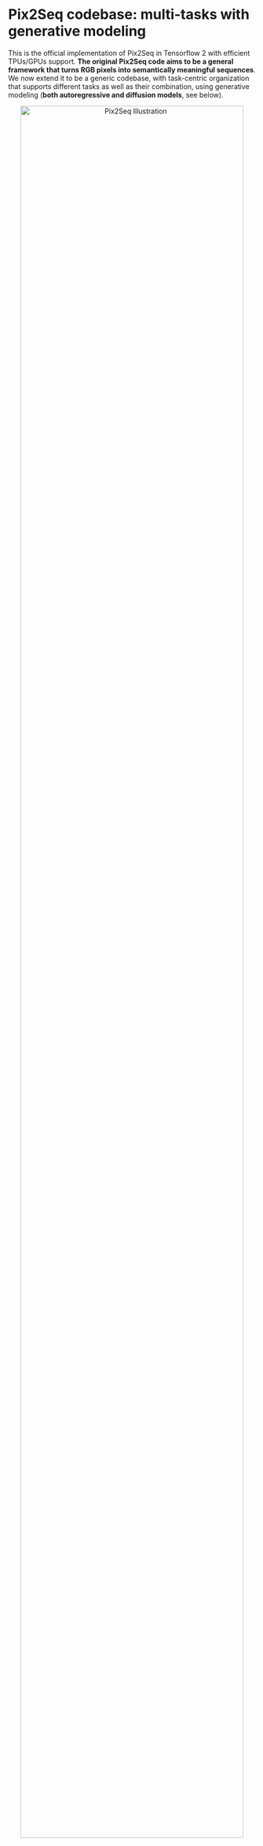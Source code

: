 # Pix2Seq codebase: multi-tasks with generative modeling

This is the official implementation of Pix2Seq in Tensorflow 2 with efficient TPUs/GPUs support.
**The original Pix2Seq code aims to be a general framework that turns RGB pixels into semantically meaningful sequences**. We now extend it to be a generic codebase, with task-centric organization that supports different tasks as well as their combination, using generative modeling (**both autoregressive and diffusion models**, see below).

<div align="center">
  <img width="95%" alt="Pix2Seq Illustration" src="pix2seq.gif">
</div>
<div align="center">
  An illustration of Pix2Seq for object detection (from <a href="https://ai.googleblog.com/2022/04/pix2seq-new-language-interface-for.html">our Google AI blog post</a>).
</div>

## (<span style="color:red">NEW!</span>) FitTransformer (FIT)

We added (official) implementations of [FitTransformer (FIT)](https://arxiv.org/abs/2305.12689) (as an encoder, a diffusion decoder, or an autoregressive decoder) see architectures/transformers.py.

## (<span style="color:red">NEW!</span>) Diffusion models

We added (official) implementations of diffusion models (such as Bit Diffusion, RIN, see references below) built on top of the original Pix2Seq codebase and they can be found in tasks/, models/, and architectures/.

Please note that we have not yet added proper documentations on training these models.

## Models
<a href="https://colab.research.google.com/github/google-research/pix2seq/blob/master/colabs/pix2seq_inference_object_detection.ipynb" target="_parent"><img src="https://colab.research.google.com/assets/colab-badge.svg" alt="Open In Colab"/></a>

### Web Demo
Try Replicate web demo here [![Replicate](https://replicate.com/google-research/pix2seq/badge)](https://replicate.com/google-research/pix2seq)

### Objects365 object detection pretrained checkpoints

Backbone       | Total params (M) | Image size | Google cloud storage location
-------------: | ---------------: | ---------: | -----------:
ResNet-50      | 36.6             | 640x640    | [gs://pix2seq/obj365_pretrain/resnet_640x640_b256_s400k](https://console.cloud.google.com/storage/browser/pix2seq/obj365_pretrain/resnet_640x640_b256_s400k)
ResNet-50 (C4) | 84.7             | 640x640    | [gs://pix2seq/obj365_pretrain/resnetc_640x640_b256_s400k](https://console.cloud.google.com/storage/browser/pix2seq/obj365_pretrain/resnetc_640x640_b256_s400k)
ViT-B          | 115.2            | 640x640    | [gs://pix2seq/obj365_pretrain/vit_b_640x640_b256_s400k](https://console.cloud.google.com/storage/browser/pix2seq/obj365_pretrain/vit_b_640x640_b256_s400k)
ViT-L          | 341.2            | 640x640    | [gs://pix2seq/obj365_pretrain/vit_l_640x640_b256_s400k](https://console.cloud.google.com/storage/browser/pix2seq/obj365_pretrain/vit_l_640x640_b256_s400k)


### COCO object detection fine-tuned checkpoints

Backbone       | Total params (M) | Image size | COCO AP   | Google cloud storage location
-------------: | ---------------: | ---------: | --------: | -----------:
ResNet-50      | 36.6             | 640x640    | 39.1      | [gs://pix2seq/coco_det_finetune/resnet_640x640](https://console.cloud.google.com/storage/browser/pix2seq/coco_det_finetune/resnet_640x640)
ResNet-50      | 36.6             | 1024x1024  | 41.7      | [gs://pix2seq/coco_det_finetune/resnet_1024x1024](https://console.cloud.google.com/storage/browser/pix2seq/coco_det_finetune/resnet_1024x1024)
ResNet-50      | 36.6             | 1333x1333  | 42.6      | [gs://pix2seq/coco_det_finetune/resnet_1333x1333](https://console.cloud.google.com/storage/browser/pix2seq/coco_det_finetune/resnet_1333x1333)
ResNet-50 (C4) | 84.7             | 640x640    | 44.7      | [gs://pix2seq/coco_det_finetune/resnetc_640x640](https://console.cloud.google.com/storage/browser/pix2seq/coco_det_finetune/resnetc_640x640)
ResNet-50 (C4) | 84.7             | 1024x1024  | 46.9      | [gs://pix2seq/coco_det_finetune/resnetc_1024x1024](https://console.cloud.google.com/storage/browser/pix2seq/coco_det_finetune/resnetc_1024x1024)
ResNet-50 (C4) | 84.7             | 1333x1333  | 47.3      | [gs://pix2seq/coco_det_finetune/resnetc_1333x1333](https://console.cloud.google.com/storage/browser/pix2seq/coco_det_finetune/resnetc_1333x1333)
ViT-B          | 115.2            | 640x640    | 44.2      | [gs://pix2seq/coco_det_finetune/vit_b_640x640](https://console.cloud.google.com/storage/browser/pix2seq/coco_det_finetune/vit_b_640x640)
ViT-B          | 115.2            | 1024x1024  | 46.5      | [gs://pix2seq/coco_det_finetune/vit_b_1024x1024](https://console.cloud.google.com/storage/browser/pix2seq/coco_det_finetune/vit_b_1024x1024)
ViT-B          | 115.2            | 1333x1333  | 47.1      | [gs://pix2seq/coco_det_finetune/vit_b_1333x1333](https://console.cloud.google.com/storage/browser/pix2seq/coco_det_finetune/vit_b_1333x1333)
ViT-L          | 341.2            | 640x640    | 47.6      | [gs://pix2seq/coco_det_finetune/vit_l_640x640](https://console.cloud.google.com/storage/browser/pix2seq/coco_det_finetune/vit_l_640x640)
ViT-L          | 341.2            | 1024x1024  | 49.2      | [gs://pix2seq/coco_det_finetune/vit_l_1024x1024](https://console.cloud.google.com/storage/browser/pix2seq/coco_det_finetune/vit_l_1024x1024)
ViT-L          | 341.2            | 1333x1333  | 50.0      | [gs://pix2seq/coco_det_finetune/vit_l_1333x1333](https://console.cloud.google.com/storage/browser/pix2seq/coco_det_finetune/vit_l_1333x1333)

### Multitask checkpoints
Jointly fine-tuned on coco object detection, instance segmentation, captioning and keypoint detection.

Backbone       | Total params (M) | Image size | COCO AP   | Google cloud storage location
-------------: | ---------------: | ---------: | --------: | -----------:
ViT-B          | 115.2            | 640x640    | 44.2      | [gs://pix2seq/multi_task/ckpt/vit_b_640x640](https://console.cloud.google.com/storage/browser/pix2seq/multi_task/ckpt/vit_b_640x640)
ViT-B          | 115.2            | 1024x1024  | 46.5      | [gs://pix2seq/multi_task/ckpt/vit_b_1024x1024](https://console.cloud.google.com/storage/browser/pix2seq/multi_task/ckpt/vit_b_1024x1024)

## Usage

### Colabs

See [colabs](colabs) for inference and fine-tuning demos. Give [it](https://colab.research.google.com/github/google-research/pix2seq/blob/master/colabs/pix2seq_inference_object_detection.ipynb) a try!


### Basic setup before running the code

The following setup is required before running the code.

```
git clone https://github.com/google-research/pix2seq.git
pip install -r requirements.txt
```

Download COCO annotations from [gs://pix2seq/multi_task/data/coco/json](https://console.cloud.google.com/storage/browser/pix2seq/multi_task/data/coco/json) to `/tmp/coco_annotations` (dir can be updated in the configs).

```
annotations_dir=/tmp/coco_annotations
wget https://storage.googleapis.com/pix2seq/multi_task/data/coco/json/captions_train2017_eval_compatible.json $annotations_dir
wget https://storage.googleapis.com/pix2seq/multi_task/data/coco/json/captions_val2017_eval_compatible.json $annotations_dir
wget https://storage.googleapis.com/pix2seq/multi_task/data/coco/json/instances_train2017.json $annotations_dir
wget https://storage.googleapis.com/pix2seq/multi_task/data/coco/json/instances_val2017.json $annotations_dir
wget https://storage.googleapis.com/pix2seq/multi_task/data/coco/json/person_keypoints_train2017.json $annotations_dir
wget https://storage.googleapis.com/pix2seq/multi_task/data/coco/json/person_keypoints_val2017.json $annotations_dir
```

(Optional) If accessing the pretrained checkpoints in Cloud is slowing down or blocking the start of training/eval, you can download them manually with following command `gsutil cp -r gs://cloud_folder local_folder`, and update `pretrained_ckpt` in the config file accordingly.

(Optional) If training fails at the start (due to NcclAllReduce error), try a different `cross_device_ops` for `tf.distribute.MirroredStrategy` in utils.py:build_strategy function.

### Instructions for training (fine-tuning) of object detection models.

Below is the instruction for starting a training job, where we've set up a configuration mainly for fine-tuning the objects365 pretrained models.

Step 1: check [config_det_finetune.py](configs/config_det_finetune.py) and update if necessary, such as `encoder_variant`, `image_size`.

Step 2: run `python3 run.py --mode=train --model_dir=/tmp/model_dir --config=configs/config_det_finetune.py --config.train.batch_size=32 --config.train.epochs=20 --config.optimization.learning_rate=3e-5`.

(Optional) Setup tensorboard for training curves with `tensorboard --logdir=/tmp/model_dir`. Note: eval on this drill fine-tuning run (with vit-b 640x640 and 20 epochs) should give ~43.5 AP. Exact configurations used to reproduce the COCO fine-tuning results can be found in gs://pix2seq/coco_det_finetune/...

(Optional) Set `--run_eagerly=True` for interactive debugging (which will be slower).

### Instructions for evaluation of object detection models.

Below is the instruction for starting an evaluation job, which monitors the specified directory and perform (continuous) evaluation of the latest and un-evaluated checkpoints. It can be started in parallel to or after the training.

Step 1: check [config_det_finetune.py](configs/config_det_finetune.py) and update if necessary, such as `encoder_variant`, `image_size`. Set `checkpoint_dir` if the checkpoints to evaluate are not in `model_dir` (e.g., for evaluating our provided fine-tuning checkpoints).

Step 2: run `python3 run.py --mode=eval --model_dir=/tmp/model_dir --config=configs/config_det_finetune.py --config.dataset.coco_annotations_dir=/path/to/annotations --config.eval.batch_size=40`.

(Optional) Setup tensorboard for eval curves and detection visualizations with `tensorboard --logdir=/tmp/model_dir`.

### Instructions for evaluation of multi-task models.
In `configs/config_multi_task.py` uncomment the line with `checkpoint_dir=get_multi_task_checkpoint_dir(...)`.
To evaluate for image size `1024x1024` update `image_size` in the config.

#### Object detection

```
config=configs/config_multi_task.py:object_detection@coco/2017_object_detection,vit-b
model_dir=/tmp/pix2seq_eval_det
# Path to save the detected boxes for evaluating other tasks.
boxes_json_path=$model_dir/boxes.json
python3 run.py --config=$config --model_dir=$model_dir --mode=eval --config.task.eval_outputs_json_path=$boxes_json_path
```

(Optional) In order to use the detected boxes generated in the previous step for eval of instance segmentation and keypoint detection, they need to be converted to tfrecords using the command below. Alternatively you can use the pre-processed tfrecords that we have provided.

```
box_tfrecords=/tmp/boxes
python3 data/scripts/merge_coco_json_tfrecord.py --tfrecord_path=gs://pix2seq/multi_task/data/coco/tfrecord/val* --annotation_path=$boxes_json_path  --output_dir=$box_tfrecords
```

#### Instance segmentation

```
config=configs/config_multi_task.py:instance_segmentation@coco/2017_instance_segmentation,vit-b
val_file_pattern=gs://pix2seq/multi_task/data/coco/det_boxes/vit_b_640x640/*.tfrecord
# val_file_pattern=$box_tfrecords/*.tfrecord
# Number of masks to aggregate. Reduce this for faster but lower quality eval. 
num_samples=8
model_dir=/tmp/pix2seq_eval_ins
python3 run.py --config=$config --model_dir=$model_dir --mode=eval --config.dataset.val_file_pattern=$val_file_pattern --config.task.ensemble_num_samples=$num_samples
```

#### Keypoint detection
```
config="configs/config_multi_task.py:keypoint_detection@coco/2017_keypoint_detection,vit-b"
val_file_pattern=gs://pix2seq/multi_task/data/coco/det_boxes/vit_b_640x640/*.tfrecord
# val_file_pattern=$box_tfrecords/*.tfrecord
model_dir=/tmp/pix2seq_eval_key
python3 run.py --config=$config --model_dir=$model_dir --mode=eval --config.dataset.val_file_pattern=$val_file_pattern
```

#### Captioning
```
config=configs/config_multi_task.py:captioning@coco/2017_captioning,vit-b
model_dir=/tmp/pix2seq_eval_cap
python3 run.py --config=$config --model_dir=$model_dir --mode=eval
```

For captioning, the generated captions are written to `$model_dir/coco_result_{step}_{uuid.uuid4()}.json`. Metrics can be computed using the official coco scripts.

Note: You can run eval on a subset of images by setting `--config.eval.steps`.

## Cite

[Pix2seq paper](https://arxiv.org/abs/2109.10852):

```
@article{chen2021pix2seq,
  title={Pix2seq: A language modeling framework for object detection},
  author={Chen, Ting and Saxena, Saurabh and Li, Lala and Fleet, David J and Hinton, Geoffrey},
  journal={arXiv preprint arXiv:2109.10852},
  year={2021}
}
```

[Pix2seq multi-task paper](https://arxiv.org/abs/2206.07669):

```
@article{chen2022unified,
  title={A Unified Sequence Interface for Vision Tasks},
  author={Chen, Ting and Saxena, Saurabh and Li, Lala and Lin, Tsung-Yi and Fleet, David J. and Hinton, Geoffrey},
  journal={arXiv preprint arXiv:2206.07669},
  year={2022}
}
```

[Pix2seq-D paper](https://arxiv.org/abs/2210.06366):

```
@article{chen2022unified,
  title={A generalist framework for panoptic segmentation of images and videos},
  author={Chen, Ting and Li, Lala and Saxena, Saurabh and Hinton, Geoffrey and Fleet, David J.},
  journal={arXiv preprint arXiv:2210.06366},
  year={2022}
}
```

[Bit Diffusion paper](https://arxiv.org/abs/2208.04202):

```
@article{chen2022analog,
  title={Analog bits: Generating discrete data using diffusion models with self-conditioning},
  author={Chen, Ting and Zhang, Ruixiang and Hinton, Geoffrey},
  journal={arXiv preprint arXiv:2208.04202},
  year={2022}
}
```

[RIN Diffusion paper](https://arxiv.org/abs/2212.11972):

```
@article{jabri2022scalable,
  title={Scalable Adaptive Computation for Iterative Generation},
  author={Jabri, Allan and Fleet, David J. and Chen, Ting},
  journal={arXiv preprint arXiv:2212.11972},
  year={2022}
}
```

[Diffusion noise scheduling paper](https://arxiv.org/abs/2301.10972):

```
@article{chen2023on,
  title={On the Importance of Noise Scheduling for Diffusion Models},
  author={Chen, Ting},
  journal={arXiv preprint arXiv:2301.10972},
  year={2023}
}
```

[FitTransformer (FIT) paper](https://arxiv.org/abs/2305.12689):

```
@article{chen2023fit,
  title={FIT: Far-reaching Interleaved Transformers},
  author={Chen, Ting and Li, Lala},
  journal={arXiv preprint arXiv:2305.12689},
  year={2023}
}
```

## Disclaimer
This is not an officially supported Google product.
